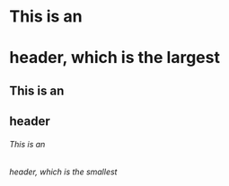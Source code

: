# This is an <h1> header, which is the largest 
  ## This is an <h2> header
  ###### This is an <h6> header, which is the smallest
